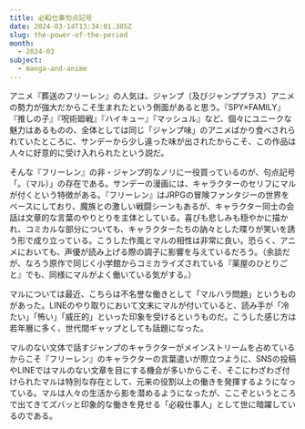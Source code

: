 ```yaml
---
title: 必殺仕事句点記号
date: 2024-03-14T13:34:01.305Z
slug: the-power-of-the-period
month:
  - 2024-03
subject:
  - manga-and-anime
---
```

アニメ『葬送のフリーレン』の人気は、ジャンプ（及びジャンププラス）アニメの勢力が強大だからこそ生まれたという側面があると思う。『SPY×FAMILY』『推しの子』『呪術廻戦』『ハイキュー』『マッシュル』など、個々にユニークな魅力はあるものの、全体としては同じ「ジャンプ味」のアニメばかり食べされられていたところに、サンデーから少し違った味が出されたからこそ、この作品は人々に好意的に受け入れられたという説だ。

そんな『フリーレン』の非・ジャンプ的なノリに一役買っているのが、句点記号「。（マル）」の存在である。サンデーの漫画には、キャラクターのセリフにマルが付くという特徴がある。『フリーレン』はJRPGの冒険ファンタジーの世界をベースにしており、魔族との激しい戦闘シーンもあるが、キャラクター同士の会話は文章的な言葉のやりとりを主体としている。喜びも悲しみも穏やかに描かれ、コミカルな部分についても、キャラクターたちの訥々とした喋りが笑いを誘う形で成り立っている。こうした作風とマルの相性は非常に良い。恐らく、アニメにおいても、声優が読み上げる際の調子に影響を与えているだろう。（余談だが、なろう原作で同じく小学館からコミカライズされている『薬屋のひとりごと』でも、同様にマルがよく働いている気がする。）

マルについては最近、こちらは不名誉な働きとして「マルハラ問題」というものがあった。LINEのやり取りにおいて文末にマルが付いていると、読み手が「冷たい」「怖い」「威圧的」といった印象を受けるというものだ。こうした感じ方は若年層に多く、世代間ギャップとしても話題になった。

マルのない文体で話すジャンプのキャラクターがメインストリームを占めているからこそ『フリーレン』のキャラクターの言葉遣いが際立つように、SNSの投稿やLINEではマルのない文章を目にする機会が多いからこそ、そこにわざわざ付けられたマルは特別な存在として、元来の役割以上の働きを発揮するようになっている。マルは人々の生活から影を潜めるようになったが、ここぞというところで出てきてズバッと印象的な働きを見せる「必殺仕事人」として世に暗躍しているのである。